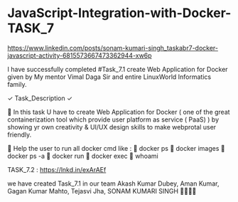 # JavaScript-Integration-with-Docker-TASK_7

https://www.linkedin.com/posts/sonam-kumari-singh_taskabr7-docker-javascript-activity-6815573667473362944-xw6p

I have successfully completed #Task_7.1 create Web Application for Docker given by My mentor Vimal Daga Sir and entire LinuxWorld Informatics family.

✓ Task_Description ✓

🐳 In this task U have to create Web Application for Docker ( one of the great containerization tool which provide user platform as service ( PaaS) ) by showing yr own creativity & UI/UX design skills to make webprotal user friendly.

🐳 Help the user to run all docker cmd like :
🐬 docker ps
🐬 docker images
🐬 docker ps -a
🐬 docker run
🐬 docker exec
🐬 whoami

TASK_7.2 : https://lnkd.in/exArAEf

we have created Task_7.1 in our team Akash Kumar Dubey, Aman Kumar, Gagan Kumar Mahto, Tejasvi Jha, SONAM KUMARI SINGH 🤗🤞🙂🐳
